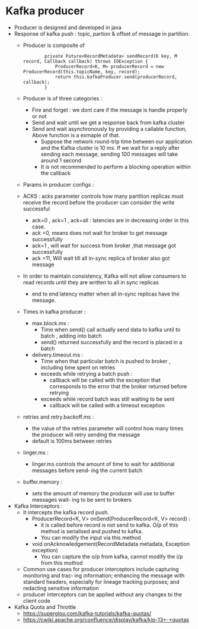 # Kafka producer
* Producer is designed and developed in java 
* Response of kafka push : topic, partion & offset of message in partition.
  * Producer is composite of 
        
      ```
              private Future<RecordMetadata> sendRecord(K key, M record, Callback callback) throws IOException {
                  ProducerRecord<K, M> producerRecord = new ProducerRecord(this.topicName, key, record);
                  return this.kafkaProducer.send(producerRecord, callback);
              }
    
      ``` 
  * Producer is of three categories : 
      * Fire and forget : we dont care if the message is handle properly or not
      * Send and wait until we get a response back from kafka cluster
      * Send and wait asynchronously by providing a callable function, Above function is a exmaple of that.
        * Suppose the network round-trip time between our application and the Kafka cluster is 10 ms. If we wait for a reply after sending each message, sending 100 messages will take around 1 second
        * It is not recommended to perform a blocking operation within the callback
  * Params in producer configs :
  * ACKS : acks parameter controls how many partition replicas must receive the record before the producer can consider the write successful
    * ack=0 , ack=1 , ack=all  : latencies are in decreasing order in this case.
    * ack =0, means does not wait for broker to get message successfully
    * ack=1 , will wait for success from broker ,that message got successfully
    * ack =11, Will wait till all in-sync replica of broker also got message
  * In order to maintain consistency, Kafka will not allow consumers to read records until they are written to all in sync replicas
    * end to end latency matter when all in-sync replicas have the message.
  * Times in kafka producer :
    * max.block.ms : 
        * Time when send() call actually send data to kafka until to batch , adding into batch
        * send() returned successfully and the record is placed in a batch
    * delivery.timeout.ms : 
      * Time when that particular batch is pushed to broker , including time spent on retries
      * exceeds while retrying a batch push :
        * callback will be called with the exception that corresponds to the error that the broker returned before retrying
      * exceeds while record batch was still waiting to be sent
        * callback will be called with a timeout exception
  * retries and retry.backoff.ms :
    * the value of the retries parameter will control how many times the producer will retry sending the message
    * default is 100ms between retries
  * linger.ms :
    * linger.ms controls the amount of time to wait for additional messages before send‐ ing the current batch
  * buffer.memory :
    * sets the amount of memory the producer will use to buffer messages wait‐ ing to be sent to brokers
* Kafka Interceptors :
  * It intercepts the kafka record push.
    * ProducerRecord<K, V> onSend(ProducerRecord<K, V> record) : 
      * it is called before record is not send to kafka. O/p of this method is serialised and pushed to kafka.
      * You can modify the input via this method
    * void onAcknowledgement(RecordMetadata metadata, Exception exception)
      * You can capture the o/p from kafka, cannot modify the i/p from this mothod
  * Common use cases for producer interceptors include capturing monitoring and trac‐ ing information; enhancing the message with standard headers, especially for lineage tracking purposes; and redacting sensitive information
  * producer interceptors can be applied without any changes to the client code
* Kafka Quota and Throttle 
  * https://supergloo.com/kafka-tutorials/kafka-quotas/
  * https://cwiki.apache.org/confluence/display/kafka/kip-13+-+quotas
